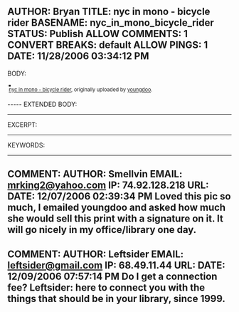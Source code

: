 AUTHOR: Bryan
TITLE: nyc in mono - bicycle rider
BASENAME: nyc_in_mono_bicycle_rider
STATUS: Publish
ALLOW COMMENTS: 1
CONVERT BREAKS: __default__
ALLOW PINGS: 1
DATE: 11/28/2006 03:34:12 PM
-----
BODY:
<style type="text/css">
.flickr-photo { border: solid 2px #000000; }
.flickr-yourcomment { }
.flickr-frame { text-align: left; padding: 3px; }
.flickr-caption { font-size: 0.8em; margin-top: 0px; }
</style>

<div class="flickr-frame">
	<a href="http://www.flickr.com/photos/youngdoo/200785831/" title="photo sharing"><img src="http://static.flickr.com/60/200785831_2d46cb1d56.jpg" class="flickr-photo" alt="" /></a>
<br />
	<span class="flickr-caption"><a href="http://www.flickr.com/photos/youngdoo/200785831/">nyc in mono - bicycle rider</a>, originally uploaded by <a href="http://www.flickr.com/people/youngdoo/">youngdoo</a>.</span>
</div>
				
<p class="flickr-yourcomment">
	
</p>
-----
EXTENDED BODY:

-----
EXCERPT:

-----
KEYWORDS:

-----

COMMENT:
AUTHOR: Smellvin
EMAIL: mrking2@yahoo.com
IP: 74.92.128.218
URL: 
DATE: 12/07/2006 02:39:34 PM
Loved this pic so much, I emailed youngdoo and asked how much she would sell this print with a signature on it. It will go nicely in my office/library one day.
-----

COMMENT:
AUTHOR: Leftsider
EMAIL: leftsider@gmail.com
IP: 68.49.11.44
URL: 
DATE: 12/09/2006 07:57:14 PM
Do I get a connection fee?
Leftsider: here to connect you with the things that should be in your library, since 1999.
-----


